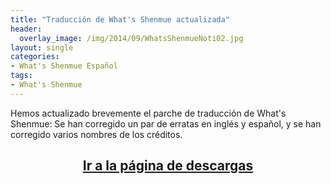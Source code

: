 ```yaml
---
title: "Traducción de What's Shenmue actualizada"
header:
  overlay_image: /img/2014/09/WhatsShenmueNoti02.jpg
layout: single
categories:
- What's Shenmue Español
tags:
- What's Shenmue
---
```

Hemos actualizado brevemente el parche de traducción de What's Shenmue: Se han corregido un par 
de erratas en inglés y español, y se han corregido varios nombres de los créditos.

<h2 style="text-align: center;"><strong><a href="http://tiovictor.romhackhispano.org/whats-shenmue-esp/descargar/">Ir 
a la página de descargas</a></strong></h2>
